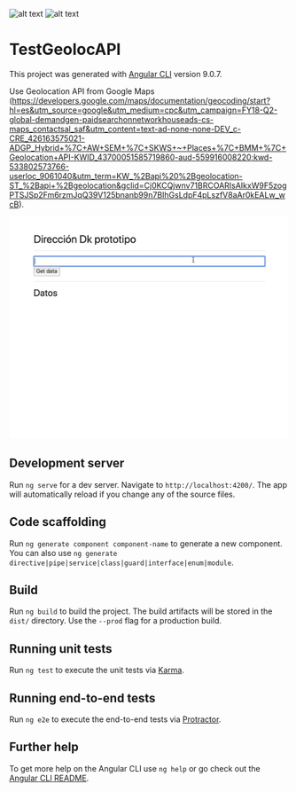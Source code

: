 ![alt text](https://upload.wikimedia.org/wikipedia/commons/thumb/c/cf/Angular_full_color_logo.svg/250px-Angular_full_color_logo.svg.png) ![alt text](https://cdn.icon-icons.com/icons2/195/PNG/256/Spotify_23464.png)


# TestGeolocAPI

This project was generated with [Angular CLI](https://github.com/angular/angular-cli) version 9.0.7.

Use Geolocation API from Google Maps (https://developers.google.com/maps/documentation/geocoding/start?hl=es&utm_source=google&utm_medium=cpc&utm_campaign=FY18-Q2-global-demandgen-paidsearchonnetworkhouseads-cs-maps_contactsal_saf&utm_content=text-ad-none-none-DEV_c-CRE_426163575021-ADGP_Hybrid+%7C+AW+SEM+%7C+SKWS+~+Places+%7C+BMM+%7C+Geolocation+API-KWID_43700051585719860-aud-559916008220:kwd-533802573766-userloc_9061040&utm_term=KW_%2Bapi%20%2Bgeolocation-ST_%2Bapi+%2Bgeolocation&gclid=Cj0KCQjwnv71BRCOARIsAIkxW9F5zogPTSJSp2Fm6rzmJqQ39V125bnanb99n7BIhGsLdpF4pLszfV8aAr0kEALw_wcB).

![](Address-demo.gif)

## Development server

Run `ng serve` for a dev server. Navigate to `http://localhost:4200/`. The app will automatically reload if you change any of the source files.

## Code scaffolding

Run `ng generate component component-name` to generate a new component. You can also use `ng generate directive|pipe|service|class|guard|interface|enum|module`.

## Build

Run `ng build` to build the project. The build artifacts will be stored in the `dist/` directory. Use the `--prod` flag for a production build.

## Running unit tests

Run `ng test` to execute the unit tests via [Karma](https://karma-runner.github.io).

## Running end-to-end tests

Run `ng e2e` to execute the end-to-end tests via [Protractor](http://www.protractortest.org/).

## Further help

To get more help on the Angular CLI use `ng help` or go check out the [Angular CLI README](https://github.com/angular/angular-cli/blob/master/README.md).
